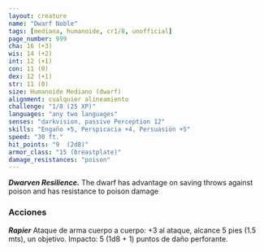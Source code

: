 ```yaml
---
layout: creature
name: "Dwarf Noble"
tags: [mediana, humanoide, cr1/8, unofficial]
page_number: 999
cha: 16 (+3)
wis: 14 (+2)
int: 12 (+1)
con: 11 (0)
dex: 12 (+1)
str: 11 (0)
size: Humanoide Mediano (dwarf)
alignment: cualquier alineamiento
challenge: "1/8 (25 XP)"
languages: "any two languages"
senses: "darkvision, passive Perception 12"
skills: "Engaño +5, Perspicacia +4, Persuasión +5"
speed: "30 ft."
hit_points: "9  (2d8)"
armor_class: "15 (breastplate)"
damage_resistances: "poison"
---
```


***Dwarven Resilience.*** The dwarf has advantage on saving throws against poison and has resistance to poison damage

### Acciones

***Rapier*** Ataque de arma cuerpo a cuerpo: +3 al ataque, alcance 5 pies (1.5 mts), un objetivo. Impacto: 5 (1d8 + 1) puntos de daño perforante.